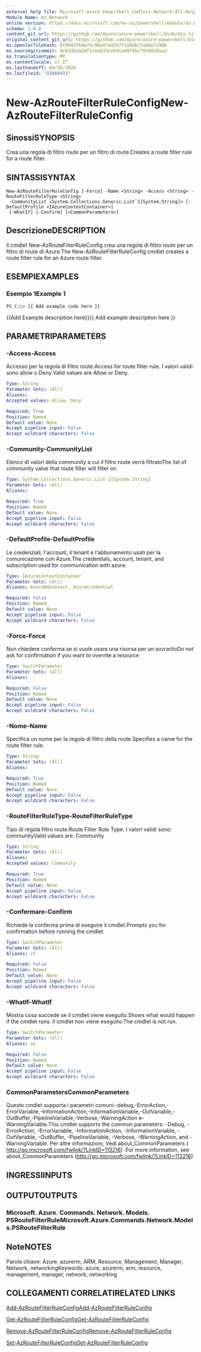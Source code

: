 ```yaml
---
external help file: Microsoft.Azure.PowerShell.Cmdlets.Network.dll-Help.xml
Module Name: Az.Network
online version: https://docs.microsoft.com/en-us/powershell/module/az.network/new-azroutefilterruleconfig
schema: 2.0.0
content_git_url: https://github.com/Azure/azure-powershell/blob/Azs-tzl/src/Network/Network/help/New-AzRouteFilterRuleConfig.md
original_content_git_url: https://github.com/Azure/azure-powershell/blob/Azs-tzl/src/Network/Network/help/New-AzRouteFilterRuleConfig.md
ms.openlocfilehash: 6f8943fb4e75c96a97ad2b7f128d671a8be7c906
ms.sourcegitcommit: 4c61442a2df1cee633ce93cad9f6bc793803baa2
ms.translationtype: MT
ms.contentlocale: it-IT
ms.lasthandoff: 04/16/2020
ms.locfileid: "93860433"
---
```

# <span data-ttu-id="ce3c6-101">New-AzRouteFilterRuleConfig</span><span class="sxs-lookup"><span data-stu-id="ce3c6-101">New-AzRouteFilterRuleConfig</span></span>

## <span data-ttu-id="ce3c6-102">Sinossi</span><span class="sxs-lookup"><span data-stu-id="ce3c6-102">SYNOPSIS</span></span>
<span data-ttu-id="ce3c6-103">Crea una regola di filtro route per un filtro di route.</span><span class="sxs-lookup"><span data-stu-id="ce3c6-103">Creates a route filter rule for a route filter.</span></span>

## <span data-ttu-id="ce3c6-104">SINTASSI</span><span class="sxs-lookup"><span data-stu-id="ce3c6-104">SYNTAX</span></span>

```
New-AzRouteFilterRuleConfig [-Force] -Name <String> -Access <String> -RouteFilterRuleType <String>
 -CommunityList <System.Collections.Generic.List`1[System.String]> [-DefaultProfile <IAzureContextContainer>]
 [-WhatIf] [-Confirm] [<CommonParameters>]
```

## <span data-ttu-id="ce3c6-105">Descrizione</span><span class="sxs-lookup"><span data-stu-id="ce3c6-105">DESCRIPTION</span></span>
<span data-ttu-id="ce3c6-106">Il cmdlet New-AzRouteFilterRuleConfig crea una regola di filtro route per un filtro di route di Azure.</span><span class="sxs-lookup"><span data-stu-id="ce3c6-106">The New-AzRouteFilterRuleConfig cmdlet creates a route filter rule for an Azure route filter.</span></span>

## <span data-ttu-id="ce3c6-107">ESEMPI</span><span class="sxs-lookup"><span data-stu-id="ce3c6-107">EXAMPLES</span></span>

### <span data-ttu-id="ce3c6-108">Esempio 1</span><span class="sxs-lookup"><span data-stu-id="ce3c6-108">Example 1</span></span>
```
PS C:\> {{ Add example code here }}
```

<span data-ttu-id="ce3c6-109">{{Add Example description here}}</span><span class="sxs-lookup"><span data-stu-id="ce3c6-109">{{ Add example description here }}</span></span>

## <span data-ttu-id="ce3c6-110">PARAMETRI</span><span class="sxs-lookup"><span data-stu-id="ce3c6-110">PARAMETERS</span></span>

### <span data-ttu-id="ce3c6-111">-Access</span><span class="sxs-lookup"><span data-stu-id="ce3c6-111">-Access</span></span>
<span data-ttu-id="ce3c6-112">Accesso per la regola di filtro route.</span><span class="sxs-lookup"><span data-stu-id="ce3c6-112">Access for route filter rule.</span></span>
<span data-ttu-id="ce3c6-113">I valori validi sono allow o Deny.</span><span class="sxs-lookup"><span data-stu-id="ce3c6-113">Valid values are Allow or Deny.</span></span>

```yaml
Type: String
Parameter Sets: (All)
Aliases: 
Accepted values: Allow, Deny

Required: True
Position: Named
Default value: None
Accept pipeline input: False
Accept wildcard characters: False
```

### <span data-ttu-id="ce3c6-114">-Community</span><span class="sxs-lookup"><span data-stu-id="ce3c6-114">-CommunityList</span></span>
<span data-ttu-id="ce3c6-115">Elenco di valori della community a cui il filtro route verrà filtrato</span><span class="sxs-lookup"><span data-stu-id="ce3c6-115">The list of community value that route filter will filter on</span></span>

```yaml
Type: System.Collections.Generic.List`1[System.String]
Parameter Sets: (All)
Aliases: 

Required: True
Position: Named
Default value: None
Accept pipeline input: False
Accept wildcard characters: False
```

### <span data-ttu-id="ce3c6-116">-DefaultProfile</span><span class="sxs-lookup"><span data-stu-id="ce3c6-116">-DefaultProfile</span></span>
<span data-ttu-id="ce3c6-117">Le credenziali, l'account, il tenant e l'abbonamento usati per la comunicazione con Azure.</span><span class="sxs-lookup"><span data-stu-id="ce3c6-117">The credentials, account, tenant, and subscription used for communication with azure.</span></span>

```yaml
Type: IAzureContextContainer
Parameter Sets: (All)
Aliases: AzureRmContext, AzureCredential

Required: False
Position: Named
Default value: None
Accept pipeline input: False
Accept wildcard characters: False
```

### <span data-ttu-id="ce3c6-118">-Force</span><span class="sxs-lookup"><span data-stu-id="ce3c6-118">-Force</span></span>
<span data-ttu-id="ce3c6-119">Non chiedere conferma se si vuole usare una risorsa per un sovrarito</span><span class="sxs-lookup"><span data-stu-id="ce3c6-119">Do not ask for confirmation if you want to overrite a resource</span></span>

```yaml
Type: SwitchParameter
Parameter Sets: (All)
Aliases: 

Required: False
Position: Named
Default value: None
Accept pipeline input: False
Accept wildcard characters: False
```

### <span data-ttu-id="ce3c6-120">-Nome</span><span class="sxs-lookup"><span data-stu-id="ce3c6-120">-Name</span></span>
<span data-ttu-id="ce3c6-121">Specifica un nome per la regola di filtro della route.</span><span class="sxs-lookup"><span data-stu-id="ce3c6-121">Specifies a name for the route filter rule.</span></span>

```yaml
Type: String
Parameter Sets: (All)
Aliases: 

Required: True
Position: Named
Default value: None
Accept pipeline input: False
Accept wildcard characters: False
```

### <span data-ttu-id="ce3c6-122">-RouteFilterRuleType</span><span class="sxs-lookup"><span data-stu-id="ce3c6-122">-RouteFilterRuleType</span></span>
<span data-ttu-id="ce3c6-123">Tipo di regola filtro route.</span><span class="sxs-lookup"><span data-stu-id="ce3c6-123">Route Filter Rule Type.</span></span>
<span data-ttu-id="ce3c6-124">I valori validi sono: community</span><span class="sxs-lookup"><span data-stu-id="ce3c6-124">Valid values are: Community</span></span>

```yaml
Type: String
Parameter Sets: (All)
Aliases: 
Accepted values: Community

Required: True
Position: Named
Default value: None
Accept pipeline input: False
Accept wildcard characters: False
```

### <span data-ttu-id="ce3c6-125">-Confermare</span><span class="sxs-lookup"><span data-stu-id="ce3c6-125">-Confirm</span></span>
<span data-ttu-id="ce3c6-126">Richiede la conferma prima di eseguire il cmdlet.</span><span class="sxs-lookup"><span data-stu-id="ce3c6-126">Prompts you for confirmation before running the cmdlet.</span></span>

```yaml
Type: SwitchParameter
Parameter Sets: (All)
Aliases: cf

Required: False
Position: Named
Default value: None
Accept pipeline input: False
Accept wildcard characters: False
```

### <span data-ttu-id="ce3c6-127">-WhatIf</span><span class="sxs-lookup"><span data-stu-id="ce3c6-127">-WhatIf</span></span>
<span data-ttu-id="ce3c6-128">Mostra cosa succede se il cmdlet viene eseguito.</span><span class="sxs-lookup"><span data-stu-id="ce3c6-128">Shows what would happen if the cmdlet runs.</span></span> <span data-ttu-id="ce3c6-129">Il cmdlet non viene eseguito.</span><span class="sxs-lookup"><span data-stu-id="ce3c6-129">The cmdlet is not run.</span></span>

```yaml
Type: SwitchParameter
Parameter Sets: (All)
Aliases: wi

Required: False
Position: Named
Default value: None
Accept pipeline input: False
Accept wildcard characters: False
```

### <span data-ttu-id="ce3c6-130">CommonParameters</span><span class="sxs-lookup"><span data-stu-id="ce3c6-130">CommonParameters</span></span>
<span data-ttu-id="ce3c6-131">Questo cmdlet supporta i parametri comuni:-debug,-ErrorAction,-ErrorVariable,-InformationAction,-InformationVariable,-OutVariable,-OutBuffer,-PipelineVariable,-Verbose,-WarningAction e-WarningVariable.</span><span class="sxs-lookup"><span data-stu-id="ce3c6-131">This cmdlet supports the common parameters: -Debug, -ErrorAction, -ErrorVariable, -InformationAction, -InformationVariable, -OutVariable, -OutBuffer, -PipelineVariable, -Verbose, -WarningAction, and -WarningVariable.</span></span> <span data-ttu-id="ce3c6-132">Per altre informazioni, Vedi about_CommonParameters ( http://go.microsoft.com/fwlink/?LinkID=113216) .</span><span class="sxs-lookup"><span data-stu-id="ce3c6-132">For more information, see about_CommonParameters (http://go.microsoft.com/fwlink/?LinkID=113216).</span></span>

## <span data-ttu-id="ce3c6-133">INGRESSI</span><span class="sxs-lookup"><span data-stu-id="ce3c6-133">INPUTS</span></span>

## <span data-ttu-id="ce3c6-134">OUTPUT</span><span class="sxs-lookup"><span data-stu-id="ce3c6-134">OUTPUTS</span></span>

### <span data-ttu-id="ce3c6-135">Microsoft. Azure. Commands. Network. Models. PSRouteFilterRule</span><span class="sxs-lookup"><span data-stu-id="ce3c6-135">Microsoft.Azure.Commands.Network.Models.PSRouteFilterRule</span></span>

## <span data-ttu-id="ce3c6-136">Note</span><span class="sxs-lookup"><span data-stu-id="ce3c6-136">NOTES</span></span>
<span data-ttu-id="ce3c6-137">Parole chiave: Azure, azurerm, ARM, Resource, Management, Manager, Network, networking</span><span class="sxs-lookup"><span data-stu-id="ce3c6-137">Keywords: azure, azurerm, arm, resource, management, manager, network, networking</span></span>

## <span data-ttu-id="ce3c6-138">COLLEGAMENTI CORRELATI</span><span class="sxs-lookup"><span data-stu-id="ce3c6-138">RELATED LINKS</span></span>

[<span data-ttu-id="ce3c6-139">Add-AzRouteFilterRuleConfig</span><span class="sxs-lookup"><span data-stu-id="ce3c6-139">Add-AzRouteFilterRuleConfig</span></span>](./Add-AzRouteFilterRuleConfig.md)

[<span data-ttu-id="ce3c6-140">Get-AzRouteFilterRuleConfig</span><span class="sxs-lookup"><span data-stu-id="ce3c6-140">Get-AzRouteFilterRuleConfig</span></span>](./Get-AzRouteFilterRuleConfig.md)

[<span data-ttu-id="ce3c6-141">Remove-AzRouteFilterRuleConfig</span><span class="sxs-lookup"><span data-stu-id="ce3c6-141">Remove-AzRouteFilterRuleConfig</span></span>](./Remove-AzRouteFilterRuleConfig.md)

[<span data-ttu-id="ce3c6-142">Set-AzRouteFilterRuleConfig</span><span class="sxs-lookup"><span data-stu-id="ce3c6-142">Set-AzRouteFilterRuleConfig</span></span>](./Set-AzRouteFilterRuleConfig.md)

